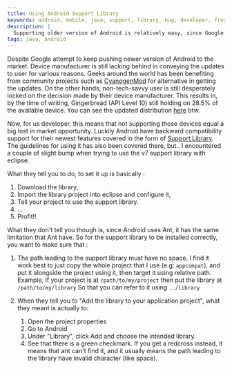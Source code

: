```yaml
---
title: Using Android Support Library
keywords: android, mobile, java, support, library, bug, developer, froyo, gingerbread, honeycomb, ice cream sandwhich, jelly beans
description: |
  Supporting older version of Android is relatively easy, since Google gave us the support library. But, unfortunately, installing it properly is a bit problematic. Check here for the proper installation way.
tags: java, android
---
```


Despite Google attempt to keep pushing newer version of Android to the market. Device manufacturer is still lacking behind in conveying the updates to user for various reasons. Geeks around the world has been benefiting from community projects such as [CyanogenMod](http://cyanogenmod.com/) for alternative in getting the updates. On the other hands, non-tech-savvy user is still desperately locked on the decision made by their device manufacturer. This results in, by the time of writing, Gingerbread (API Level 10) still holding on 28.5% of the available device. You can see the updated distribution [here](http://developer.android.com/about/dashboards/index.html) btw.

Now, for us developer, this means that not supporting those devices equal a big lost in market opportunity. Luckily Android have backward compatibility support for their newest features covered in the form of [Support Library](http://developer.android.com/tools/support-library/setup.html). The guidelines for using it has also been covered there, but.. I encountered a couple of slight bump when trying to use the v7 support library with eclipse.

What they tell you to do, to set it up is basically :

1. Download the library,
2. Import the library project into eclipse and configure it,
3. Tell your project to use the support library.
4. ...
5. Profit!!

What they don't tell you though is, since Android uses Ant, it has the same limitation that Ant have. So for the support library to be installed correctly, you want to make sure that :

1. The path leading to the support library must have no space. I find it work best to just copy the whole project that I use (e.g: `appcompat`), and put it alongside the project using it, then target it using relative path. Example, If your project is at `/path/to/my/project` then put the library at `/path/to/my/library` So that you can refer to it using `../library`

2. When they tell you to "Add the library to your application project", what they meant is actually to:

   1. Open the project properties
   2. Go to Android
   3. Under "Library", click Add and choose the intended library.
   4. See that there is a green checkmark. If you get a redcross instead, it means that ant can't find it, and it usually means the path leading to the library have invalid character (like space).
